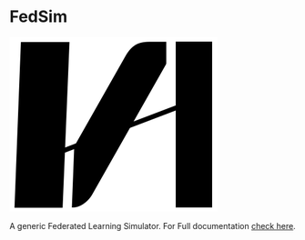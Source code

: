 # FedSim
![Fedsim](va2_remove_alpha.png)

A generic Federated Learning Simulator. For Full documentation [check here](https://fedsim.readthedocs.io/en/latest/).


